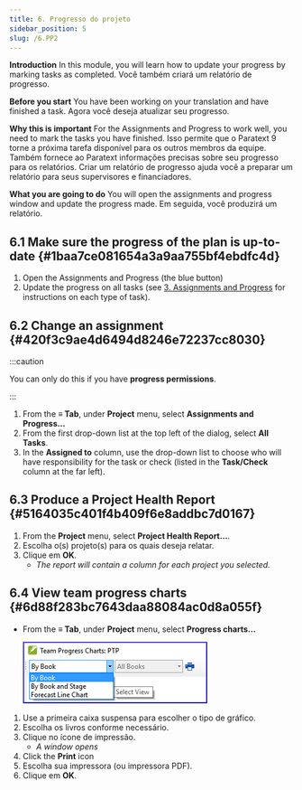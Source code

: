 ```yaml
---
title: 6. Progresso do projeto
sidebar_position: 5
slug: /6.PP2
---
```


**Introduction**  In this module, you will learn how to update your progress by marking tasks as completed. Você também criará um relatório de progresso.

**Before you start**  You have been working on your translation and have finished a task. Agora você deseja atualizar seu progresso.

**Why this is important**  For the Assignments and Progress to work well, you need to mark the tasks you have finished. Isso permite que o Paratext 9 torne a próxima tarefa disponível para os outros membros da equipe. Também fornece ao Paratext informações precisas sobre seu progresso para os relatórios. Criar um relatório de progresso ajuda você a preparar um relatório para seus supervisores e financiadores.

**What you are going to do**  You will open the assignments and progress window and update the progress made. Em seguida, você produzirá um relatório.

## 6.1 Make sure the progress of the plan is up-to-date {#1baa7ce081654a3a9aa755bf4ebdfc4d}

1. Open the Assignments and Progress (the blue button)
2. Update the progress on all tasks (see [3. Assignments and Progress](/3.PP1) for instructions on each type of task).

## 6.2 Change an assignment {#420f3c9ae4d6494d8246e72237cc8030}

:::caution

You can only do this if you have **progress permissions**.

:::

1. From the **≡ Tab**, under **Project** menu, select **Assignments and Progress…**
2. From the first drop-down list at the top left of the dialog, select **All Tasks**.
3. In the **Assigned to** column, use the drop-down list to choose who will have responsibility for the task or check (listed in the **Task/Check** column at the far left).

## 6.3 Produce a Project Health Report {#5164035c401f4b409f6e8addbc7d0167}

1. From the **Project** menu, select **Project Health Report…**.
2. Escolha o(s) projeto(s) para os quais deseja relatar.
3. Clique em **OK**.
    - _The report will contain a column for each project you selected._

## **6.4 View team progress charts** {#6d88f283bc7643daa88084ac0d8a055f}

- From the **≡ Tab**, under **Project** menu, select **Progress charts…**

    ![](./1163930921.png)

1. Use a primeira caixa suspensa para escolher o tipo de gráfico.
2. Escolha os livros conforme necessário.
3. Clique no ícone de impressão.
    - _A window opens_
4. Click the **Print** icon
5. Escolha sua impressora (ou impressora PDF).
6. Clique em **OK**.
